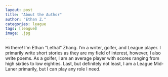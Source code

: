 ```yaml
---
layout: post
title: "About the Author"
author: "Ethan Z."
categories: league
tags: [league]
image: .jpg
---
```


Hi there! I'm Ethan "Lethal" Zhang. I’m a writer, golfer, and League player. I primarily write short stories as they are my field of interest, however, I also write poems. As a golfer, I am an average player with scores ranging from high sixties to low eighties. Last, but definitely not least, I am a League Mid-Laner primarily, but I can play any role I need.
